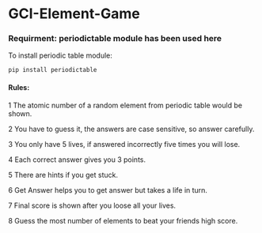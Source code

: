 # GCI-Element-Game

### Requirment: periodictable module has been used here

To install periodic table module:

`pip install periodictable`

#### Rules:
1 The atomic number of a random element from periodic table would be shown.

2 You have to guess it, the answers are case sensitive, so answer carefully.

3 You only have 5 lives, if answered incorrectly five times you will lose.

4 Each correct answer gives you 3 points.

5 There are hints if you get stuck.

6 Get Answer helps you to get answer but takes a life in turn.

7 Final score is shown after you loose all your lives.

8 Guess the most number of elements to beat your friends high score.
